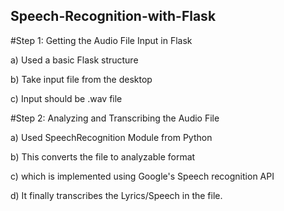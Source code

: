 ## Speech-Recognition-with-Flask

#Step 1: Getting the Audio File Input in Flask

a) Used a basic Flask structure

b) Take input file from the desktop 

c) Input should be .wav file

#Step 2: Analyzing and Transcribing the Audio File

a) Used SpeechRecognition Module from Python

b) This converts the file to analyzable format

c) which is implemented using Google's Speech recognition API

d) It finally transcribes the Lyrics/Speech in the file. 
